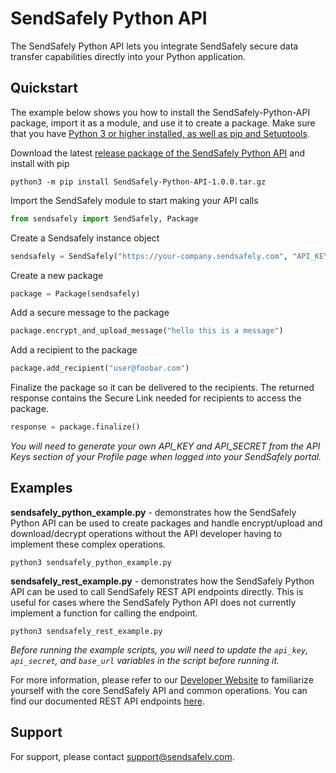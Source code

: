 # SendSafely Python API
The SendSafely Python API lets you integrate SendSafely secure data transfer capabilities directly into your Python application. 

## Quickstart
The example below shows you how to install the SendSafely-Python-API package, import it as a module, and use it to create a package. Make sure that you have [Python 3 or higher installed, as well as pip and Setuptools](https://packaging.python.org/tutorials/installing-packages/). 

Download the latest [release package of the SendSafely Python API](https://github.com/SendSafely/Python-Client-API/releases) and install with pip
```console
python3 -m pip install SendSafely-Python-API-1.0.0.tar.gz
```

Import the SendSafely module to start making your API calls

```python
from sendsafely import SendSafely, Package
```
Create a Sendsafely instance object
```python
sendsafely = SendSafely("https://your-company.sendsafely.com", "API_KEY", "API_SECRET")
```
Create a new package
```python
package = Package(sendsafely)
```
Add a secure message to the package
```python
package.encrypt_and_upload_message("hello this is a message")
```
Add a recipient to the package
```python
package.add_recipient("user@foobar.com")
```
Finalize the package so it can be delivered to the recipients. The returned response contains the Secure Link needed for recipients to access the package. 
```python
response = package.finalize()
```
*You will need to generate your own API_KEY and API_SECRET from the API Keys section of your Profile page when logged into your SendSafely portal.*

## Examples
**sendsafely_python_example.py** - demonstrates how the SendSafely Python API can be used to create packages and handle encrypt/upload and download/decrypt operations without the API developer having to implement these complex operations.
```
python3 sendsafely_python_example.py
```

**sendsafely_rest_example.py** - demonstrates how the SendSafely Python API can be used to call SendSafely REST API endpoints directly. This is useful for cases where the SendSafely Python API does not currently implement a function for calling the endpoint. 
```
python3 sendsafely_rest_example.py
```

*Before running the example scripts, you will need to update the `api_key`, `api_secret`, and `base_url` variables in the script before running it.*

For more information, please refer to our [Developer Website](https://sendsafely.github.io) to familiarize yourself with the core SendSafely API and common operations. You can find our documented REST API endpoints [here](https://bump.sh/doc/sendsafely-rest-api). 

## Support
For support, please contact support@sendsafely.com. 